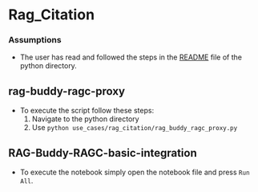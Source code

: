 # Rag_Citation

### Assumptions
- The user has read and followed the steps in the [README]("https://github.com/Helvia/rag-buddy/blob/develop/python/README.md") file of the python directory.

## rag-buddy-ragc-proxy

- To execute the script follow these steps:
    1. Navigate to the python directory
    2. Use `python use_cases/rag_citation/rag_buddy_ragc_proxy.py`

## RAG-Buddy-RAGC-basic-integration

- To execute the notebook simply open the notebook file and press `Run All`.
